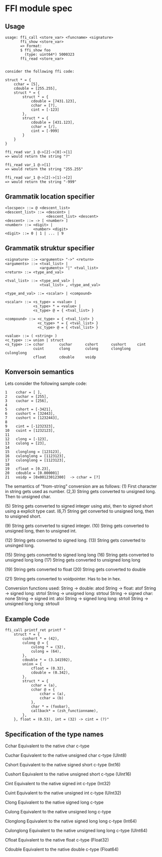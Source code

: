 # FFI module spec
## Usage
    usage: ffi_call <store_var> <funcname> <signature>
           ffi_show <store_var>
           => Format: 
           $ ffi_show foo
             (type: uint64*) 5000323
           ffi_read <store_var> 

    
    consider the following ffi code:
    
    struct * = {
        cchar = [5],
        cdouble = [255.255],
        struct * = {
            struct * = {
                cdouble = [7431.123],
                cchar = [?],
                cint = [-123]
            },
            struct * = {
                cdouble = [431.123],
                cchar = [/],
                cint = [-999]
            }
        }
    }

    ffi_read var_1 @->[2]->[0]->[1] 
    => would return the string "?"

    ffi_read var_1 @->[1]
    => would return the string "255.255"

    ffi_read var_1 @->[2]->[1]->[2]
    => would return the string "-999"

## Grammatik location specifier

    <locspec> ::= @ <descent_list>
    <descent_list> ::= <descent> |
                       <descent_list> <descent>
    <descent> ::= -> [ <number> ]
    <number> ::= <digit> |
                 <number> <digit>
    <digit> ::= 0 | 1 | ... | 9

## Grammatik struktur specifier
    <signature> ::= <arguments> "->" <return>
    <arguments> ::= <tval_list> |
                    <arguments> "|" <tval_list>
    <return> ::= <type_and_val>

    <tval_list> ::= <type_and_val> |
                    <tval_list> , <type_and_val>

    <type_and_val> ::= <scalar> | <compound>

    <scalar> ::= <s_type> = <value> |
                 <s_type> * = <value> |
                 <s_type> @ = { <tval_list> }

    <compound> ::= <c_type> = { <tval_list> }
                   <c_type> * = { <tval_list> }
                   <c_type> @ = { <tval_list> }

    <value> ::= ( <string> )
    <c_type> ::= union | struct
    <s_type> ::= cchar       cuchar      cshort      cushort     cint        
                 cuint       clong       culong      clonglong   culonglong  
                 cfloat      cdouble     voidp

## Konversoin semantics
Lets consider the following sample code:

    1    cchar = [ ], 
    2    cuchar = [255],
    3    cuchar = [256],
    4    
    5    cshort = [-3421], 
    6    cushort = [32443], 
    7    cushort = [1232443], 
    8    
    9    cint = [-1232323],
    10   cuint = [1232123],
    11   
    12   clong = [-123], 
    13   culong = [23],
    14   
    15   clonglong = [123123],
    16   culonglong = [1123123],
    17   culonglong = [1123123],
    18   
    19   cfloat = [0.23],
    20   cdouble = [0.000001]
    21   voidp = [0x00123012300]  -> cchar = [?]

The semantics of "from-string" conversion are as follows:
(1) First character in string gets used as number.
(2,3) String gets converted to unsigned long. Then to unsigned char.

(5) String gets converted to signed integer using atoi, 
    then to signed short using a explicit type cast.
(6,7) String get converted to unsigned long, then to unsigned short.

(9) String gets converted to signed integer.
(10) String gets converted to unsigned long, then to unsigned int.

(12) String gets converted to signed long.
(13) String gets converted to unsinged long.

(15) String gets converted to signed long long
(16) String gets converted to unsigned long long
(17) String gets converted to unsigned long long

(19) String gets converted to float
(20) String gets converted to double

(21) String gets converted to voidpointer. Has to be in hex.

Conversion functions used:
String -> double: atod
String -> float: atof
String -> signed long: strtol
String -> unsigned long: strtoul
String -> signed char: none
String -> signed int: atoi
String -> signed long long: strtoll
String -> unsigned long long: strtoull

## Example Code
    ffi_call printf_ret printf "
        struct * = {
            cushort * = (42),
            culong @ = {
                culong * = (32), 
                culong = (64),
            },
            cdouble * = (3.141592), 
            union = {
                cfloat = (0.32),
                cdouble = (0.342),
            },
            struct * = {
                cchar = (a),
                cchar @ = {
                    cchar = (a), 
                    cchar = (b)
                },
                char * = (foobar),
                callback* = (zsh_functionname),
            },
        }, float = (0.53), int = (32) -> cint = (?)"


## Specification of the type names
Cchar
     Equivalent to the native char c-type

Cuchar
     Equivalent to the native unsigned char c-type (UInt8)

Cshort
    Equivalent to the native signed short c-type (Int16)

Cushort
    Equivalent to the native unsigned short c-type (UInt16)

Cint
    Equivalent to the native signed int c-type (Int32)

Cuint
    Equivalent to the native unsigned int c-type (UInt32)

Clong
    Equivalent to the native signed long c-type

Culong
    Equivalent to the native unsigned long c-type

Clonglong
    Equivalent to the native signed long long c-type (Int64)

Culonglong
    Equivalent to the native unsigned long long c-type (UInt64)

Cfloat
    Equivalent to the native float c-type (Float32)

Cdouble
    Equivalent to the native double c-type (Float64)
